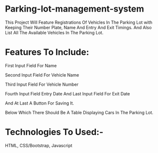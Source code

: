 # Parking-lot-management-system
This Project Will Feature Registrations Of Vehicles In The Parking Lot with Keeping Their Number Plate, Name And Entry And Exit Timings.
And Also List All The Available Vehicles In The Parking Lot.

# Features To Include:
First Input Field For Name 

Second Input Field For Vehicle Name

Third Input Field For Vehicle Number

Fourth Input Field Entry Date And Last Input Field For Exit Date

And At Last A Button For Saving It.

Below Which There Should Be A Table Displaying Cars In The Parking Lot. 

# Technologies To Used:-
HTML, CSS/Bootstrap, Javascript
